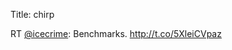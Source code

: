 Title: chirp

RT <a href="http://twitter.com/icecrime">@icecrime</a>: Benchmarks. <a href="http://t.co/5XleiCVpaz">http://t.co/5XleiCVpaz</a>
